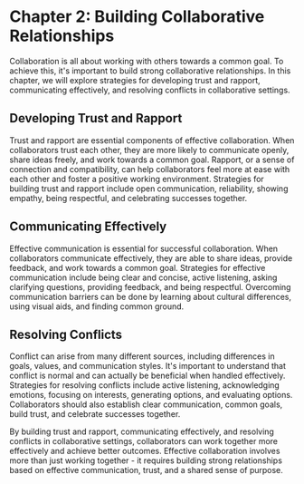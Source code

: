 Chapter 2: Building Collaborative Relationships
===============================================

Collaboration is all about working with others towards a common goal. To achieve this, it's important to build strong collaborative relationships. In this chapter, we will explore strategies for developing trust and rapport, communicating effectively, and resolving conflicts in collaborative settings.

Developing Trust and Rapport
----------------------------

Trust and rapport are essential components of effective collaboration. When collaborators trust each other, they are more likely to communicate openly, share ideas freely, and work towards a common goal. Rapport, or a sense of connection and compatibility, can help collaborators feel more at ease with each other and foster a positive working environment. Strategies for building trust and rapport include open communication, reliability, showing empathy, being respectful, and celebrating successes together.

Communicating Effectively
-------------------------

Effective communication is essential for successful collaboration. When collaborators communicate effectively, they are able to share ideas, provide feedback, and work towards a common goal. Strategies for effective communication include being clear and concise, active listening, asking clarifying questions, providing feedback, and being respectful. Overcoming communication barriers can be done by learning about cultural differences, using visual aids, and finding common ground.

Resolving Conflicts
-------------------

Conflict can arise from many different sources, including differences in goals, values, and communication styles. It's important to understand that conflict is normal and can actually be beneficial when handled effectively. Strategies for resolving conflicts include active listening, acknowledging emotions, focusing on interests, generating options, and evaluating options. Collaborators should also establish clear communication, common goals, build trust, and celebrate successes together.

By building trust and rapport, communicating effectively, and resolving conflicts in collaborative settings, collaborators can work together more effectively and achieve better outcomes. Effective collaboration involves more than just working together - it requires building strong relationships based on effective communication, trust, and a shared sense of purpose.
